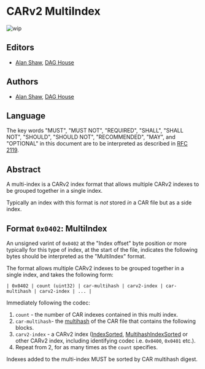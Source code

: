 # CARv2 MultiIndex

![wip](https://img.shields.io/badge/status-wip-orange.svg?style=flat-square)

## Editors

* [Alan Shaw](https://github.com/alanshaw), [DAG House](https://dag.house/)

## Authors

* [Alan Shaw](https://github.com/alanshaw), [DAG House](https://dag.house/)

## Language

The key words "MUST", "MUST NOT", "REQUIRED", "SHALL", "SHALL NOT", "SHOULD", "SHOULD NOT", "RECOMMENDED", "MAY", and "OPTIONAL" in this document are to be interpreted as described in [RFC 2119](https://datatracker.ietf.org/doc/html/rfc2119).

## Abstract

A multi-index is a CARv2 index format that allows multiple CARv2 indexes to be grouped together in a single index.

Typically an index with this format is _not_ stored _in_ a CAR file but as a side index.

## Format `0x0402`: MultiIndex

An unsigned varint of `0x0402` at the "Index offset" byte position or more typically for this type of index, at the start of the file, indicates the following bytes should be interpreted as the "MultiIndex" format.

The format allows multiple CARv2 indexes to be grouped together in a single index, and takes the following form:

```
| 0x0402 | count (uint32) | car-multihash | carv2-index | car-multihash | carv2-index | ... |
```

Immediately following the codec:

1. `count` - the number of CAR indexes contained in this multi index.
2. `car-multihash`- the [multihash](https://github.com/multiformats/multihash) of the CAR file that contains the following blocks.
3. `carv2-index` - a CARv2 index ([IndexSorted](https://ipld.io/specs/transport/car/carv2/#format-0x0400-indexsorted), [MultihashIndexSorted](https://ipld.io/specs/transport/car/carv2/#format-0x0401-multihashindexsorted) or other CARv2 index, including identifying codec i.e. `0x0400`, `0x0401` etc.).
4. Repeat from 2, for as many times as the `count` specifies.

Indexes added to the multi-index MUST be sorted by CAR multihash digest.
